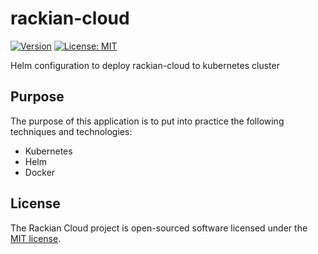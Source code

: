 # rackian-cloud

[![Version](https://img.shields.io/badge/version-0.0.1-orange.svg?style=flat-square)](https://github.com/ivandelabeldad/rackian-api)
[![License: MIT](https://img.shields.io/badge/license-MIT-yellow.svg?style=flat-square)](https://github.com/ivandelabeldad/rackian-api/blob/master/LICENSE)

Helm configuration to deploy rackian-cloud to kubernetes cluster

## Purpose

The purpose of this application is to put into practice the following techniques and technologies:
* Kubernetes
* Helm
* Docker

## License

The Rackian Cloud project is open-sourced software licensed under
the [MIT license](https://github.com/ivandelabeldad/rackian-api/blob/master/LICENSE).
